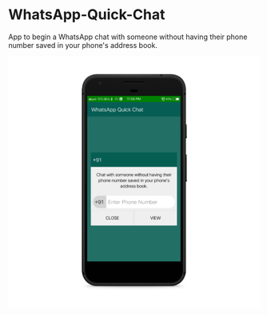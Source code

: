 # WhatsApp-Quick-Chat

 App to begin a WhatsApp chat with someone without having their phone number saved in your phone's address book.

![WhatsApp Quick Chat Image](whatsAppQuickChat.png)
